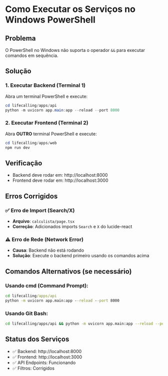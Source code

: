 # Como Executar os Serviços no Windows PowerShell

## Problema
O PowerShell no Windows não suporta o operador `&&` para executar comandos em sequência.

## Solução

### 1. Executar Backend (Terminal 1)
Abra um terminal PowerShell e execute:
```powershell
cd lifecalling/apps/api
python -m uvicorn app.main:app --reload --port 8000
```

### 2. Executar Frontend (Terminal 2)
Abra **OUTRO** terminal PowerShell e execute:
```powershell
cd lifecalling/apps/web
npm run dev
```

## Verificação
- Backend deve rodar em: http://localhost:8000
- Frontend deve rodar em: http://localhost:3000

## Erros Corrigidos

### ✅ Erro de Import (Search/X)
- **Arquivo**: `calculista/page.tsx`
- **Correção**: Adicionados imports `Search` e `X` do lucide-react

### ⚠️ Erro de Rede (Network Error)
- **Causa**: Backend não está rodando
- **Solução**: Execute o backend primeiro usando os comandos acima

## Comandos Alternativos (se necessário)

### Usando cmd (Command Prompt):
```cmd
cd lifecalling/apps/api
python -m uvicorn app.main:app --reload --port 8000
```

### Usando Git Bash:
```bash
cd lifecalling/apps/api && python -m uvicorn app.main:app --reload --port 8000
```

## Status dos Serviços
- ✅ Backend: http://localhost:8000
- ✅ Frontend: http://localhost:3000
- ✅ API Endpoints: Funcionando
- ✅ Filtros: Corrigidos
